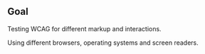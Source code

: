 ## Goal

Testing WCAG for different markup and interactions.

Using different browsers, operating systems and screen readers.
